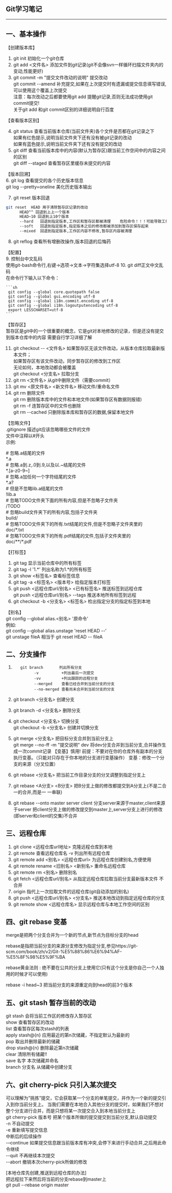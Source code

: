 ##  Git学习笔记
***
## 一、基本操作
【创建版本库】

1. git init 初始化一个git仓库  
1. git add <文件名> 添加文件到git记录(git不会像svn一样循环扫描文件夹内的变动,性能更好)  
1. git commit -m "提交文件改动的说明"  提交改动  
    git commit --amend 补充提交,如果在上次提交时有遗漏或提交信息填写错误,可以使用这个覆盖上次提交  
注意：每次改动之后都要使用git add 提醒git记录,否则无法成功使用git commit提交!  
 关于git add 和git commit区别的详细说明自行百度 

【查看版本区别】    
<!-- more -->
4. git status 查看当前版本仓库(当前文件夹)各个文件是否都在git记录之下  
    如果有红色提示,说明当前文件夹下还有没有被git记录的改动  
    如果有蓝色提示,说明当前文件夹下还有没有提交的改动  
5. git diff 查看当前版本库中的内容(默认为暂存区)跟当前工作空间中的内容之间的区别  
    git diff --staged 查看暂存区里缓存未提交的内容

【版本回溯】  
6. git log 查看提交的各个历史版本信息  
     git log --pretty=oneline 美化历史版本输出  

7. git reset 版本回退  

  ```sh
  git reset  HEAD 用于清除暂存区记录的改动  
   		HEAD^^ 回退到上上一个版本  
   		HEAD~10 回退到上10个版本      
   		--hard   回退到指定版本,工作区和暂存区都被清理    危险命令！！！可能导致工作区修改丢失  
   		--soft   回退到指定版本,指定版本之后的修改都被添加到暂存区保存起来  
   		--mixed  回退到指定版本,工作区内容不修改,暂存区内容被清理  
  ```

  

8. git reflog 查看所有增删改操作,版本回退的后悔药  

【配置】  
9. 控制台中文乱码  
    使用git-bash命令行,右键->选项->文本->字符集选择utf-8 
10. git diff正文中文乱码  
    在命令行下输入以下命令：

    ```sh
     git config --global core.quotepath false
     git config --global gui.encoding utf-8
     git config --global i18n.commit.encoding utf-8
     git config --global i18n.logoutputencoding utf-8 
     export LESSCHARSET=utf-8
    ```

【暂存区】  
暂存区是git中的一个很重要的概念，它是git对本地修改的记录，但是还没有提交到版本仓库中的内容
需要自行学习详细了解

11. git checkout -- <文件名> 如果暂存区无该文件改动，从版本仓库拉取最新版本文件；  
      如果暂存区有该文件改动，同步暂存区的修改到工作区  
      无论如何，本地改动都会被覆盖  
      git checkout <分支名> 拉取分支
12. git rm <文件名> 从git中删除文件（需要commit）
13. git mv <原文件名> <新文件名> 移动文件/重命名文件
14. git rm 删除文件  
    git rm 删除版本库中的文件和本地文件(如果暂存区有数据则报错)  
    git rm -f 连暂存区中的文件也删除  
    git rm --cached 只删除版本库和暂存区的数据,保留本地文件  

【忽略文件】    
.gitignore 描述git应该忽略哪些文件的文件   
文件中注释以#开头  
示例:

\# 忽略.a结尾的文件  
\*.a  
\# 忽略.a到.z,.0到.9,以及以.~结尾的文件  
\*.[a-z0-9~]  
\# 忽略.a加任何一个字符结尾的文件  
\*.a?  
\# 但是不忽略lib.a结尾的文件  
!lib.a  
\# 忽略TODO文件夹下面的所有内容,但是不忽略子文件夹  
/TODO  
\# 忽略build文件夹下的所有内容,包括子文件夹  
build/  
\# 忽略TODO文件夹下的所有.txt结尾的文件,但是不忽略子文件夹里的  
doc/\*.txt  
\# 忽略TODO文件夹下的所有.pdf结尾的文件,包括子文件夹里的  
doc/**/\*.pdf  

【打标签】  
1. git tag 显示当前仓库中的所有标签  
2. git tag -l '1.\*' 列出名称为1.\*的所有标签  
3. git show <标签名> 查看标签信息  
4. git tag -a <标签名> <版本号> 给指定版本打标签  
5. git push <远程仓库url/别名> <已有标签名> 推送标签到远程仓库  
    git push <远程仓库url/别名> --tags 推送本地所有标签到远程  
6. git checkout -b <分支名> <标签名> 检出指定分支的指定标签到本地  

【别名】  
git config --global alias.<别名> '原命令'   
例如:  
git config --global alias.unstage 'reset HEAD --'  
git unstage fileA 相当于 git reset HEAD -- fileA  
    
## 二、分支操作
1. ```
      git branch       列出所有分支  
      		-v          +列出最后一次提交   
      		-vv         +列出跟踪的远程分支  
      		--merged    查看已经合并到当前分支的分支  
      		--no-merged 查看尚未合并到当前分支的分支   
      ```

         

2. git branch <分支名> 创建分支  

3. git branch -d <分支名> 删除分支  

4. git checkout <分支名> 切换分支  
    git checkout -b <分支名>  创建并切换分支  

5. git merge <分支名> 把目标分支合并到当前分支上  
    git merge --no-ff -m "提交说明" dev 将dev分支合并到当前分支,合并操作生成一次commit记录
    【变基】慎用!
    前提：不要对在你的仓库外有副本的分支执行变基。（只能对只存在于你本地的分支进行变基操作）
    变基：修改一个分支的来源（分叉位置）

6. git rebase <分支名> 把当前工作目录分支的分叉调整到指定分支上

7. git rebase <A分支> <B分支> 把B分支上做的修改都提交到A分支上(不是二合一的合并,而是一 一串联)

8. git rebase --onto master server client 
    分支server来源于master,client来源于server
    把client分支上做的修改提交到master上,server分支上进行的修改(即server和client的交集)不合并
        
## 三、远程仓库
1. git clone <远程仓库url地址> 克隆远程仓库到本地
2. git remote 查看远程仓库名
      -v 列出所有远程仓库
3. git remote add <别名> <远程仓库url> 为远程仓库创建别名,方便使用
4. git remote rename <旧别名> <新别名> 重命名远程仓库
5. git remote rm <别名> 删除别名
6. git fetch <远程仓库url/别名> 从指定远程仓库拉取当前分支最新版本文件 不合并
7. origin 指代上一次拉取文件的远程仓库(git自动添加的别名)
8. git push <远程仓库url/别名> <分支名> 推送本地改动到指定远程仓库的分支
9. git remote show <远程仓库名> 显示远程仓库与本地工作空间的区别

## 四、git rebase 变基
merge是把两个分支合并为一个新的节点,新节点为目标分支的head    

rebase是指把当前分支的来源分支修改为指定分支,参见https://git-scm.com/book/zh/v2/Git-%E5%88%86%E6%94%AF-%E5%8F%98%E5%9F%BA    


rebase黄金法则 : 绝不要在公共的分支上使用它(只有这个分支是你自己一个人独用的时候才可以使用)    

rebase -i head~3 把当前分支的来源重定向到head的前3个版本    

## 五、git stash 暂存当前的改动    
git stash 会将当前工作区的修改存入暂存区    
          show 查看暂存区的改动    
          list 查看暂存区每次stash的列表   
          apply stash@{n} 应用最近的第n次储藏，不指定默认为最新的  
          pop 取出并删除最新的储藏  
          drop stash@{n} 删除最近第n次储藏  
          clear 清除所有储藏!!  
          save 名字 本次储藏并命名  
          branch 分支名 从储藏中创建分支  

## 六、git cherry-pick  只引入某次提交  
可以理解为”挑拣”提交，它会获取某一个分支的单笔提交，并作为一个新的提交引入到你当前分支上。 
当我们需要在本地合入其他分支的提交时，如果我们不想对整个分支进行合并，而是只想将某一次提交合入到本地当前分支上  
git cherry-pick 版本号 把某个版本所做的提交提交到当前分支,默认自动提交  
                        -n 不自动提交  
                        -e 重新填写提交信息  
                 中断后的后续操作         
                -–continue 如果提交信息跟当前版本库有冲突,会停下来进行手动合并,之后用此命令继续  
                --quit  不再继续本次提交  
                --abort 撤销本次cherry-pick所做的修改  
                
                
[本地仓库先创建,推送到远程仓库的办法]  
把远程拉下来然后将当前的分支rebase到master上  
git pull --rebase origin master  
